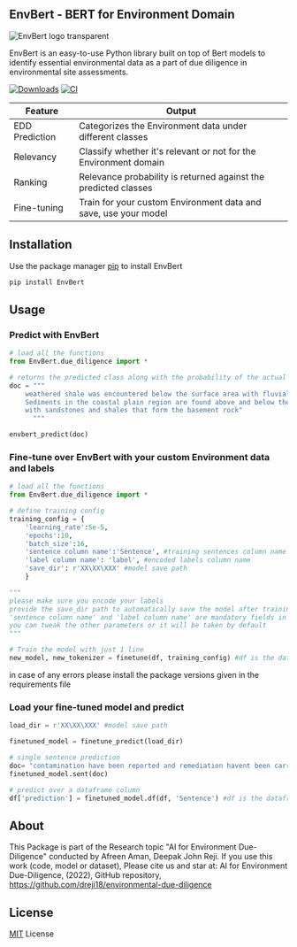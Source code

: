 ## EnvBert - BERT for Environment Domain
![EnvBert logo transparent](https://user-images.githubusercontent.com/49631017/188302788-1b65f102-0d8e-48d6-a620-64a23244eeb2.png)

EnvBert is an easy-to-use Python library built on top of Bert models to identify essential environmental data as a part of due diligence in environmental site assessments.

[![Downloads](https://static.pepy.tech/personalized-badge/envbert?period=total&units=international_system&left_color=grey&right_color=green&left_text=Downloads)](https://pepy.tech/project/envbert)
<a href="https://pypi.org/project/EnvBert/">
    <img alt="CI" src="https://img.shields.io/badge/pypi-v1.0.6-orange">
</a>

| Feature  | Output  |
|---|---|
| EDD Prediction | Categorizes the Environment data under different classes |
| Relevancy | Classify whether it's relevant or not for the Environment domain |
| Ranking | Relevance probability is returned against the predicted classes |
| Fine-tuning | Train for your custom Environment data and save, use your model |


## Installation

Use the package manager [pip](https://pip.pypa.io/en/stable/) to install EnvBert

```bash
pip install EnvBert
```

## Usage

### Predict with EnvBert 
```python
# load all the functions
from EnvBert.due_diligence import *

# returns the predicted class along with the probability of the actual EnvBert model
doc = """
	weathered shale was encountered below the surface area with fluvial deposits. 
	Sediments in the coastal plain region are found above and below the bedrock 
	with sandstones and shales that form the basement rock"
      """

envbert_predict(doc)

```
### Fine-tune over EnvBert with your custom Environment data and labels
```python
# load all the functions
from EnvBert.due_diligence import *

# define training config
training_config = {
    'learning_rate':5e-5,
    'epochs':10,
    'batch_size':16,
    'sentence column name':'Sentence', #training sentences column name
    'label column name': 'label', #encoded labels column name
    'save_dir': r'XX\XX\XXX' #model save path
    }

"""
please make sure you encode your labels
provide the save_dir path to automatically save the model after training
'sentence column name' and 'label column name' are mandatory fields in training config
you can tweak the other parameters or it will be taken by default
"""

# Train the model with just 1 line
new_model, new_tokenizer = finetune(df, training_config) #df is the dataframe with your sentences and labels

```
in case of any errors please install the package versions given in the requirements file

### Load your fine-tuned model and predict
```python
load_dir = r'XX\XX\XXX' #model save path

finetuned_model = finetune_predict(load_dir)

# single sentence prediction
doc= "contamination have been reported and remediation havent been carried out"
finetuned_model.sent(doc)

# predict over a dataframe column
df['prediction'] = finetuned_model.df(df, 'Sentence') #df is the dataframe and 'Sentence' is the column name

```

## About
This Package is part of the Research topic "AI for Environment Due-Diligence" conducted by Afreen Aman, Deepak John Reji. If you use this work (code, model or dataset), Please cite us and star at: AI for Environment Due-Diligence, (2022), GitHub repository, https://github.com/dreji18/environmental-due-diligence

## License
[MIT](https://choosealicense.com/licenses/mit/) License
